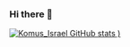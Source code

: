 ### Hi there 👋

<!--
**komus-Israel/komus-Israel** is a ✨ _special_ ✨ repository because its `README.md` (this file) appears on your GitHub profile.

Here are some ideas to get you started:

- 🔭 I’m currently working on ...
- 🌱 I’m currently learning ...
- 👯 I’m looking to collaborate on ...
- 🤔 I’m looking for help with ...
- 💬 Ask me about ...
- 📫 How to reach me: ...
- 😄 Pronouns: ...
- ⚡ Fun fact: ...
-->

[![Komus_Israel GitHub stats](https://github-readme-stats.vercel.app/api?username=komus-Israel&count_private=true&show_icons=true&theme=radical)
)](https://github.com/anuraghazra/github-readme-stats)

